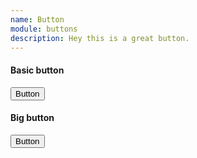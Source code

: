```yaml
---
name: Button
module: buttons
description: Hey this is a great button.
---
```


#### Basic button
<Example>
  <Button>Button</Button>
</Example>

#### Big button
<Example>
  <Button big>Button</Button>
</Example>
